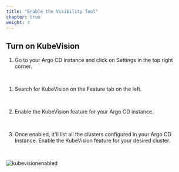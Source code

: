 ```yaml
---
title: "Enable the Visibility Tool"
chapter: true
weight: 4
---
```


## Turn on KubeVision

1. Go to your Argo CD instance and click on Settings in the top right corner.
<br>

1. Search for KubeVision on the Feature tab on the left.
<br>

2. Enable the KubeVision feature for your Argo CD instance.
<br>

3. Once enabled, it'll list all the clusters configured in your Argo CD Instance. Enable the KubeVision feature for your desired cluster.
<br>

![kubevisionenabled](/images/KuebeVisionEnabled.png)
